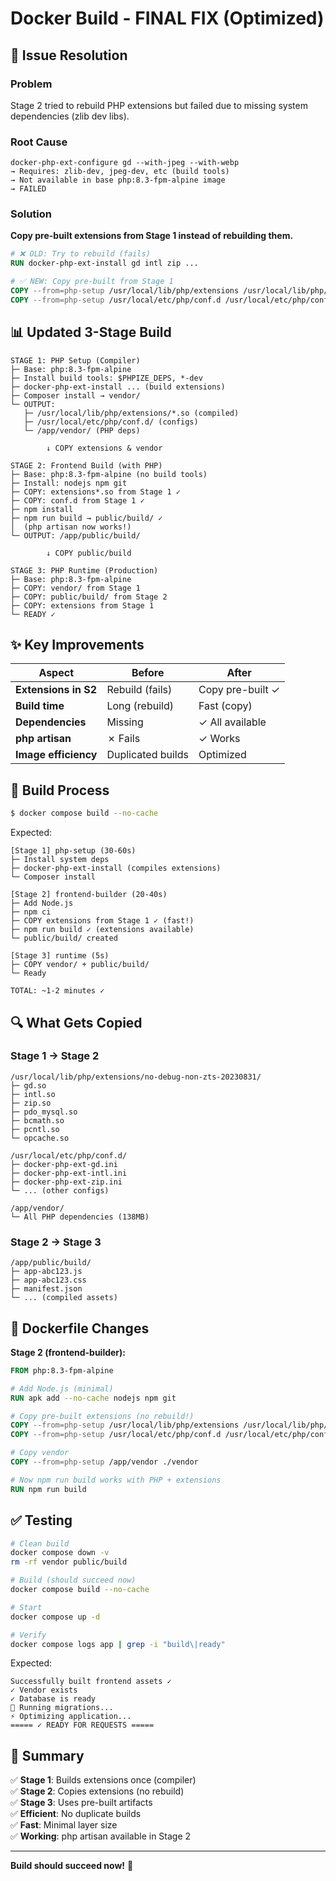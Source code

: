 # Docker Build - FINAL FIX (Optimized)

## 🎯 Issue Resolution

### Problem

Stage 2 tried to rebuild PHP extensions but failed due to missing system dependencies (zlib dev libs).

### Root Cause

```
docker-php-ext-configure gd --with-jpeg --with-webp
→ Requires: zlib-dev, jpeg-dev, etc (build tools)
→ Not available in base php:8.3-fpm-alpine image
→ FAILED
```

### Solution

**Copy pre-built extensions from Stage 1 instead of rebuilding them.**

```dockerfile
# ❌ OLD: Try to rebuild (fails)
RUN docker-php-ext-install gd intl zip ...

# ✅ NEW: Copy pre-built from Stage 1
COPY --from=php-setup /usr/local/lib/php/extensions /usr/local/lib/php/extensions
COPY --from=php-setup /usr/local/etc/php/conf.d /usr/local/etc/php/conf.d
```

## 📊 Updated 3-Stage Build

```
STAGE 1: PHP Setup (Compiler)
├─ Base: php:8.3-fpm-alpine
├─ Install build tools: $PHPIZE_DEPS, *-dev
├─ docker-php-ext-install ... (build extensions)
├─ Composer install → vendor/
└─ OUTPUT:
   ├─ /usr/local/lib/php/extensions/*.so (compiled)
   ├─ /usr/local/etc/php/conf.d/ (configs)
   └─ /app/vendor/ (PHP deps)

        ↓ COPY extensions & vendor

STAGE 2: Frontend Build (with PHP)
├─ Base: php:8.3-fpm-alpine (no build tools)
├─ Install: nodejs npm git
├─ COPY: extensions*.so from Stage 1 ✓
├─ COPY: conf.d from Stage 1 ✓
├─ npm install
├─ npm run build → public/build/ ✓
│  (php artisan now works!)
└─ OUTPUT: /app/public/build/

        ↓ COPY public/build

STAGE 3: PHP Runtime (Production)
├─ Base: php:8.3-fpm-alpine
├─ COPY: vendor/ from Stage 1
├─ COPY: public/build/ from Stage 2
├─ COPY: extensions from Stage 1
└─ READY ✓
```

## ✨ Key Improvements

| Aspect               | Before            | After            |
| -------------------- | ----------------- | ---------------- |
| **Extensions in S2** | Rebuild (fails)   | Copy pre-built ✓ |
| **Build time**       | Long (rebuild)    | Fast (copy)      |
| **Dependencies**     | Missing           | ✓ All available  |
| **php artisan**      | ✗ Fails           | ✓ Works          |
| **Image efficiency** | Duplicated builds | Optimized        |

## 🚀 Build Process

```bash
$ docker compose build --no-cache
```

Expected:

```
[Stage 1] php-setup (30-60s)
├─ Install system deps
├─ docker-php-ext-install (compiles extensions)
└─ Composer install

[Stage 2] frontend-builder (20-40s)
├─ Add Node.js
├─ npm ci
├─ COPY extensions from Stage 1 ✓ (fast!)
├─ npm run build ✓ (extensions available)
└─ public/build/ created

[Stage 3] runtime (5s)
├─ COPY vendor/ + public/build/
└─ Ready

TOTAL: ~1-2 minutes ✓
```

## 🔍 What Gets Copied

### Stage 1 → Stage 2

```
/usr/local/lib/php/extensions/no-debug-non-zts-20230831/
├─ gd.so
├─ intl.so
├─ zip.so
├─ pdo_mysql.so
├─ bcmath.so
├─ pcntl.so
└─ opcache.so

/usr/local/etc/php/conf.d/
├─ docker-php-ext-gd.ini
├─ docker-php-ext-intl.ini
├─ docker-php-ext-zip.ini
└─ ... (other configs)

/app/vendor/
└─ All PHP dependencies (138MB)
```

### Stage 2 → Stage 3

```
/app/public/build/
├─ app-abc123.js
├─ app-abc123.css
├─ manifest.json
└─ ... (compiled assets)
```

## 📝 Dockerfile Changes

**Stage 2 (frontend-builder):**

```dockerfile
FROM php:8.3-fpm-alpine

# Add Node.js (minimal)
RUN apk add --no-cache nodejs npm git

# Copy pre-built extensions (no rebuild!)
COPY --from=php-setup /usr/local/lib/php/extensions /usr/local/lib/php/extensions
COPY --from=php-setup /usr/local/etc/php/conf.d /usr/local/etc/php/conf.d

# Copy vendor
COPY --from=php-setup /app/vendor ./vendor

# Now npm run build works with PHP + extensions
RUN npm run build
```

## ✅ Testing

```bash
# Clean build
docker compose down -v
rm -rf vendor public/build

# Build (should succeed now)
docker compose build --no-cache

# Start
docker compose up -d

# Verify
docker compose logs app | grep -i "build\|ready"
```

Expected:

```
Successfully built frontend assets ✓
✓ Vendor exists
✓ Database is ready
🔄 Running migrations...
⚡ Optimizing application...
===== ✓ READY FOR REQUESTS =====
```

## 🎯 Summary

✅ **Stage 1**: Builds extensions once (compiler)  
✅ **Stage 2**: Copies extensions (no rebuild)  
✅ **Stage 3**: Uses pre-built artifacts  
✅ **Efficient**: No duplicate builds  
✅ **Fast**: Minimal layer size  
✅ **Working**: php artisan available in Stage 2

---

**Build should succeed now!** 🚀
